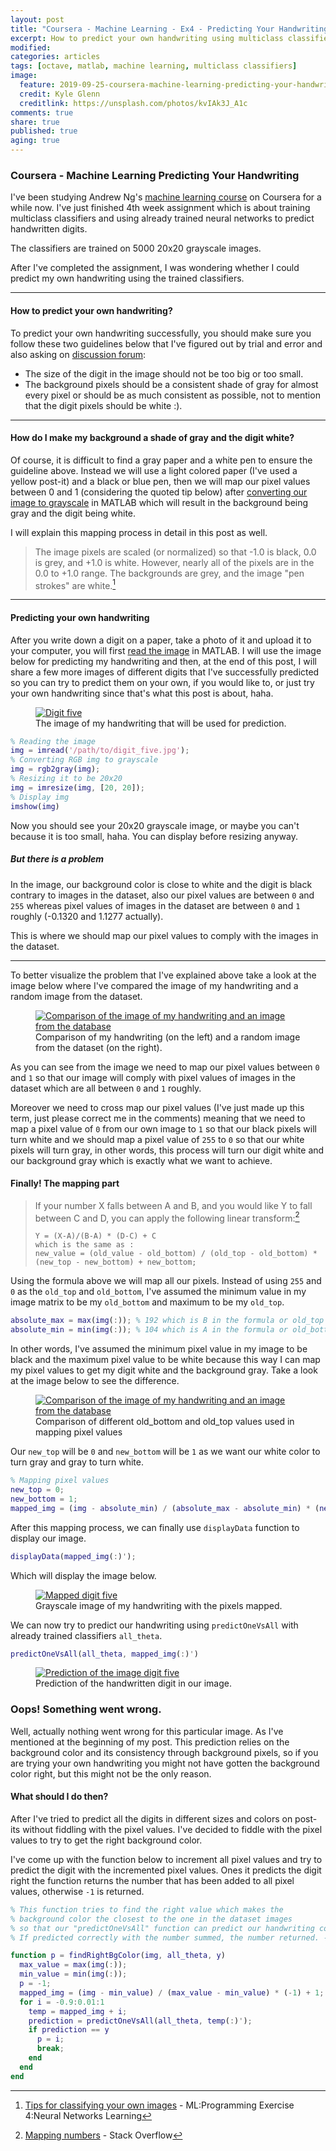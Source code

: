 ```yaml
---
layout: post
title: "Coursera - Machine Learning - Ex4 - Predicting Your Handwriting"
excerpt: How to predict your own handwriting using multiclass classifiers given in programming exercise 4 of machine learning course by Andrew Ng on coursera.
modified:
categories: articles
tags: [octave, matlab, machine learning, multiclass classifiers]
image:
  feature: 2019-09-25-coursera-machine-learning-predicting-your-handwriting/cover.png 
  credit: Kyle Glenn
  creditlink: https://unsplash.com/photos/kvIAk3J_A1c
comments: true
share: true
published: true
aging: true
---
```


### Coursera - Machine Learning Predicting Your Handwriting

I've been studying Andrew Ng's [machine learning course][1] on Coursera for a while now. I've just finished 4th week assignment which is about training multiclass classifiers and using already trained neural networks to predict handwritten digits.

The classifiers are trained on 5000 20x20 grayscale images.  

After I've completed the assignment, I was wondering whether I could predict my own handwriting using the trained classifiers.

---

#### How to predict your own handwriting?

To predict your own handwriting successfully, you should make sure you follow these two guidelines below that I've figured out by trial and error and also asking on [discussion forum][2]:

- The size of the digit in the image should not be too big or too small.
- The background pixels should be a consistent shade of gray for almost every pixel or should be as much consistent as possible, not to mention that the digit pixels should be white :).

---

#### How do I make my background a shade of gray and the digit white?
Of course, it is difficult to find a gray paper and a white pen to ensure the guideline above. 
Instead we will use a light colored paper (I've used a yellow post-it) and a black or blue pen, then we will map our pixel values between 0 and 1 (considering the quoted tip below) after [converting our image to grayscale][3] in MATLAB which will result in the background being gray and the digit being white.

I will explain this mapping process in detail in this post as well.

>The image pixels are scaled (or normalized) so that -1.0 is black, 0.0 is grey, and +1.0 is white. However, nearly all of the pixels are in the 0.0 to +1.0 range. The backgrounds are grey, and the image "pen strokes" are white.[^1]

---

#### Predicting your own handwriting

After you write down a digit on a paper, take a photo of it and upload it to your computer, you will first [read the image][4] in MATLAB.
I will use the image below for predicting my handwriting and then, at the end of this post, I will share a few more images of different digits that I've successfully predicted so you can try to predict them on your own, if you would like to, or just try your own handwriting since that's what this post is about, haha.

<figure>
  <a href="{{ site.url}}/images/2019-09-25-coursera-machine-learning-predicting-your-handwriting/digit_five.jpg" class="image-popup"><img src="{{ site.url}}/images/2019-09-25-coursera-machine-learning-predicting-your-handwriting/digit_five.jpg" alt="Digit five"></a>
  <figcaption>The image of my handwriting that will be used for prediction.</figcaption>
</figure>

```matlab
% Reading the image
img = imread('/path/to/digit_five.jpg');
% Converting RGB img to grayscale
img = rgb2gray(img);
% Resizing it to be 20x20
img = imresize(img, [20, 20]);
% Display img
imshow(img)
```
Now you should see your 20x20 grayscale image, or maybe you can't because it is too small, haha. You can display before resizing anyway.

##### But there is a problem

In the image, our background color is close to white and the digit is black contrary to images in the dataset, also our pixel values are between `0` and `255` whereas pixel values of images in the dataset are between `0` and `1` roughly (-0.1320 and 1.1277 actually). 

This is where we should map our pixel values to comply with the images in the dataset.

---

To better visualize the problem that I've explained above take a look at the image below where I've compared the image of my handwriting and a random image from the dataset.

<figure>
  <a href="{{ site.url}}/images/2019-09-25-coursera-machine-learning-predicting-your-handwriting/comparison_digit_five_digit_two.png" class="image-popup"><img src="{{ site.url}}/images/2019-09-25-coursera-machine-learning-predicting-your-handwriting/comparison_digit_five_digit_two.png" alt="Comparison of the image of my handwriting and an image from the database"></a>
  <figcaption>Comparison of my handwriting (on the left) and a random image from the dataset (on the right).</figcaption>
</figure>

As you can see from the image we need to map our pixel values between `0` and `1` so that our image will comply with pixel values of images in the dataset which are all between `0` and `1` roughly. 

Moreover we need to cross map our pixel values (I've just made up this term, just please correct me in the comments) meaning that we need to map a pixel value of `0` from our own image to `1` so that our black pixels will turn white and we should map a pixel value of `255` to `0` so that our white pixels will turn gray, in other words, this process will turn our digit white and our background gray which is exactly what we want to achieve.

#### Finally! The mapping part

>If your number X falls between A and B, and you would like Y to fall between C and D, you can apply the following linear transform:[^2]
>```
>Y = (X-A)/(B-A) * (D-C) + C
>which is the same as :
>new_value = (old_value - old_bottom) / (old_top - old_bottom) * (new_top - new_bottom) + new_bottom;
>```

Using the formula above we will map all our pixels. Instead of using `255` and `0` as the `old_top` and `old_bottom`, I've assumed the minimum value in my image matrix to be my `old_bottom` and maximum to be my `old_top`. 

```matlab
absolute_max = max(img(:)); % 192 which is B in the formula or old_top
absolute_min = min(img(:)); % 104 which is A in the formula or old_bottom
```

In other words, I've assumed the minimum pixel value in my image to be black and the maximum pixel value to be white because this way I can map my pixel values to get my digit white and the background gray. Take a look at the image below to see the difference.

<figure>
  <a href="{{ site.url}}/images/2019-09-25-coursera-machine-learning-predicting-your-handwriting/comparison_different_old_bottom_and_old_top.png" class="image-popup"><img src="{{ site.url}}/images/2019-09-25-coursera-machine-learning-predicting-your-handwriting/comparison_different_old_bottom_and_old_top.png" alt="Comparison of the image of my handwriting and an image from the database"></a>
  <figcaption>Comparison of different old_bottom and old_top values used in mapping pixel values</figcaption>
</figure>

Our `new_top` will be `0` and `new_bottom` will be `1` as we want our white color to turn gray and gray to turn white.

```matlab
% Mapping pixel values
new_top = 0;
new_bottom = 1;
mapped_img = (img - absolute_min) / (absolute_max - absolute_min) * (new_top - new_bottom) + new_bottom;
```

After this mapping process, we can finally use `displayData` function to display our image.

```matlab
displayData(mapped_img(:)');
```

Which will display the image below.

<figure>
  <a href="{{ site.url}}/images/2019-09-25-coursera-machine-learning-predicting-your-handwriting/digit_five_mapped.png" class="image-popup"><img src="{{ site.url}}/images/2019-09-25-coursera-machine-learning-predicting-your-handwriting/digit_five_mapped.png" alt="Mapped digit five"></a>
  <figcaption>Grayscale image of my handwriting with the pixels mapped.</figcaption>
</figure>

We can now try to predict our handwriting using `predictOneVsAll` with already trained classifiers `all_theta`.

```matlab
predictOneVsAll(all_theta, mapped_img(:)')
```
<figure>
  <a href="{{ site.url}}/images/2019-09-25-coursera-machine-learning-predicting-your-handwriting/prediction_of_the_image_digit_five.png" class="image-popup"><img src="{{ site.url}}/images/2019-09-25-coursera-machine-learning-predicting-your-handwriting/prediction_of_the_image_digit_five.png" alt="Prediction of the image digit five"></a>
  <figcaption>Prediction of the handwritten digit in our image.</figcaption>
</figure>

### Oops! Something went wrong.
Well, actually nothing went wrong for this particular image. As I've mentioned at the beginning of my post. This prediction relies on the background color and its consistency through background pixels, so if you are trying your own handwriting you might not have gotten the background color right, but this might not be the only reason. 

#### What should I do then?
After I've tried to predict all the digits in different sizes and colors on post-its without fiddling with the pixel values. I've decided to fiddle with the pixel values to try to get the right background color.

I've come up with the function below to increment all pixel values and try to predict the digit with the incremented pixel values. Ones it predicts the digit right the function returns the number that has been added to all pixel values, otherwise `-1` is returned.

```matlab
% This function tries to find the right value which makes the 
% background color the closest to the one in the dataset images
% so that our "predictOneVsAll" function can predict our handwriting correctly.
% If predicted correctly with the number summed, the number returned. -1 otherwise.

function p = findRightBgColor(img, all_theta, y)
  max_value = max(img(:));
  min_value = min(img(:));
  p = -1;
  mapped_img = (img - min_value) / (max_value - min_value) * (-1) + 1;
  for i = -0.9:0.01:1
    temp = mapped_img + i;
    prediction = predictOneVsAll(all_theta, temp(:)');
    if prediction == y
      p = i;
      break;
    end
  end
end
```


[^1]: [Tips for classifying your own images][5] - ML:Programming Exercise 4:Neural Networks Learning
[^2]: [Mapping numbers][6] - Stack Overflow

[1]: https://www.coursera.org/learn/machine-learning
[2]: https://www.coursera.org/learn/machine-learning/discussions/weeks/4/threads/Jk_M4t1AEemXpRLspIcZXA
[3]: https://www.mathworks.com/help/matlab/ref/rgb2gray.html
[4]: https://www.mathworks.com/help/matlab/ref/imread.html
[5]: https://www.coursera.org/learn/machine-learning/resources/Uuxg6
[6]: https://stackoverflow.com/a/345204/4796762
